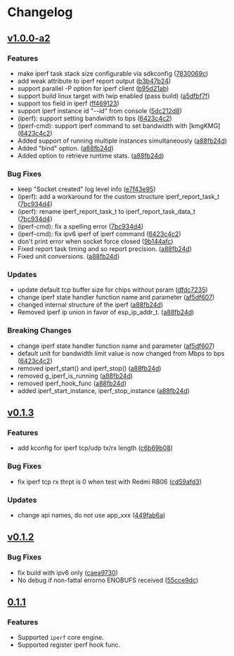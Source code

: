 # Changelog

## [v1.0.0-a2](https://github.com/espressif/iperf-cmd/releases/tag/v1.0.0-a2)

### Features

- make iperf task stack size configurable via sdkconfig ([7830069c](https://github.com/espressif/iperf-cmd/commit/7830069c))
- add weak attribute to iperf report output ([b3b47b24](https://github.com/espressif/iperf-cmd/commit/b3b47b24))
- support parallel -P option for iperf client ([b95d21ab](https://github.com/espressif/iperf-cmd/commit/b95d21ab))
- support build linux target with lwip enabled (pass build) ([a5dfbf7f](https://github.com/espressif/iperf-cmd/commit/a5dfbf7f))
- support tos field in iperf ([ff469123](https://github.com/espressif/iperf-cmd/commit/ff469123))
- support iperf instance id "--id" from console ([5dc212d8](https://github.com/espressif/iperf-cmd/commit/5dc212d8))
- (iperf): support setting bandwidth to bps ([6423c4c2](https://github.com/espressif/iperf-cmd/commit/6423c4c2))
- (iperf-cmd): support iperf command to set bandwidth with [kmgKMG] ([6423c4c2](https://github.com/espressif/iperf-cmd/commit/6423c4c2))
- Added support of running multiple instances simultaneously ([a88fb24d](https://github.com/espressif/iperf-cmd/commit/a88fb24d))
- Added "bind" option. ([a88fb24d](https://github.com/espressif/iperf-cmd/commit/a88fb24d))
- Added option to retrieve runtime stats. ([a88fb24d](https://github.com/espressif/iperf-cmd/commit/a88fb24d))

### Bug Fixes

- keep "Socket created" log level info ([e7f43e95](https://github.com/espressif/iperf-cmd/commit/e7f43e95))
- (iperf): add a workaround for the custom structure iperf_report_task_t ([7bc934d4](https://github.com/espressif/iperf-cmd/commit/7bc934d4))
- (iperf): rename iperf_report_task_t to iperf_report_task_data_t ([7bc934d4](https://github.com/espressif/iperf-cmd/commit/7bc934d4))
- (iperf-cmd): fix a spelling error ([7bc934d4](https://github.com/espressif/iperf-cmd/commit/7bc934d4))
- (iperf-cmd): fix ipv6 iperf of iperf command ([6423c4c2](https://github.com/espressif/iperf-cmd/commit/6423c4c2))
- don't print error when socket force closed ([9b144afc](https://github.com/espressif/iperf-cmd/commit/9b144afc))
- Fixed report task timing and so report precision. ([a88fb24d](https://github.com/espressif/iperf-cmd/commit/a88fb24d))
- Fixed unit conversions. ([a88fb24d](https://github.com/espressif/iperf-cmd/commit/a88fb24d))

### Updates

- update default tcp buffer size for chips without psram ([dfdc7235](https://github.com/espressif/iperf-cmd/commit/dfdc7235))
- change iperf state handler function name and parameter ([af5df607](https://github.com/espressif/iperf-cmd/commit/af5df607))
- changed internal structure of the iperf ([a88fb24d](https://github.com/espressif/iperf-cmd/commit/a88fb24d))
- Removed iperf ip union in favor of esp_ip_addr_t. ([a88fb24d](https://github.com/espressif/iperf-cmd/commit/a88fb24d))

### Breaking Changes

- change iperf state handler function name and parameter ([af5df607](https://github.com/espressif/iperf-cmd/commit/af5df607))
- default unit for bandwidth limit value is now changed from Mbps to bps ([6423c4c2](https://github.com/espressif/iperf-cmd/commit/6423c4c2))
- removed iperf_start() and iperf_stop() ([a88fb24d](https://github.com/espressif/iperf-cmd/commit/a88fb24d))
- removed g_iperf_is_running ([a88fb24d](https://github.com/espressif/iperf-cmd/commit/a88fb24d))
- removed iperf_hook_func ([a88fb24d](https://github.com/espressif/iperf-cmd/commit/a88fb24d))
- added iperf_start_instance, iperf_stop_instance ([a88fb24d](https://github.com/espressif/iperf-cmd/commit/a88fb24d))

## [v0.1.3](https://github.com/espressif/iperf-cmd/releases/tag/v0.1.3)

### Features

- add kconfig for iperf tcp/udp tx/rx length ([c6b69b08](https://github.com/espressif/iperf-cmd/releases/tagc6b69b08))

### Bug Fixes

- fix iperf tcp rx thrpt is 0 when test with Redmi RB06 ([cd59afd3](https://github.com/espressif/iperf-cmd/releases/tagcd59afd3))

### Updates

- change api names, do not use app_xxx ([449fab6a](https://github.com/espressif/iperf-cmd/releases/tag449fab6a))

## [v0.1.2](https://github.com/espressif/iperf-cmd/releases/tag/v0.1.2)

### Bug Fixes

- fix build with ipv6 only ([caea9730](https://github.com/espressif/iperf-cmd/commit/caea9730))
- No debug if non-fattal errorno ENOBUFS received ([55cce9dc](https://github.com/espressif/iperf-cmd/commit/55cce9dc))

## [0.1.1](https://github.com/espressif/iperf-cmd/releases/tag/v0.1.1)

### Features

- Supported `iperf` core engine.
- Supported register iperf hook func.
